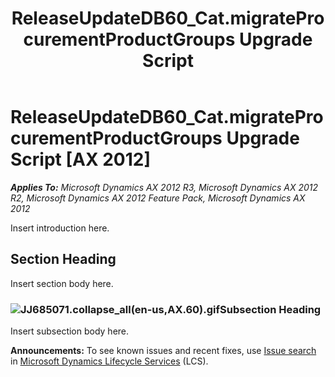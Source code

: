 ﻿---
title: ReleaseUpdateDB60_Cat.migrateProcurementProductGroups Upgrade Script
TOCTitle: ReleaseUpdateDB60_Cat.migrateProcurementProductGroups Upgrade Script
ms:assetid: 3268c54a-e32d-31ed-ea0d-63ec36ede0ed
ms:mtpsurl: https://msdn.microsoft.com/en-us/library/JJ685071(v=AX.60)
ms:contentKeyID: 49707524
ms.date: 05/18/2015
mtps_version: v=AX.60
---

# ReleaseUpdateDB60\_Cat.migrateProcurementProductGroups Upgrade Script [AX 2012]


_**Applies To:** Microsoft Dynamics AX 2012 R3, Microsoft Dynamics AX 2012 R2, Microsoft Dynamics AX 2012 Feature Pack, Microsoft Dynamics AX 2012_

Insert introduction here.

## Section Heading

Insert section body here.

### ![JJ685071.collapse\_all(en-us,AX.60).gif](images/Gg863931.collapse_all(en-us,AX.60).gif "JJ685071.collapse_all(en-us,AX.60).gif")Subsection Heading

Insert subsection body here.

  
**Announcements:** To see known issues and recent fixes, use [Issue search](http://go.microsoft.com/fwlink/?linkid=389258) in [Microsoft Dynamics Lifecycle Services](http://go.microsoft.com/fwlink/?linkid=306505) (LCS).

